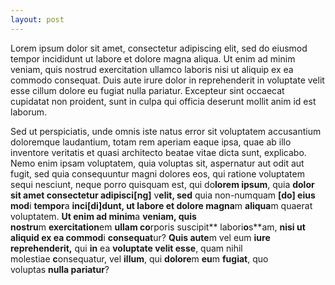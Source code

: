 ```yaml
---
layout: post
---
```


Lorem ipsum dolor sit amet, consectetur adipiscing elit, sed do eiusmod tempor incididunt ut labore et dolore magna aliqua. Ut enim ad minim veniam, quis nostrud exercitation ullamco laboris nisi ut aliquip ex ea commodo consequat. Duis aute irure dolor in reprehenderit in voluptate velit esse cillum dolore eu fugiat nulla pariatur. Excepteur sint occaecat cupidatat non proident, sunt in culpa qui officia deserunt mollit anim id est laborum.



Sed ut perspiciatis, unde omnis iste natus error sit voluptatem accusantium doloremque laudantium, totam rem aperiam eaque ipsa, quae ab illo inventore veritatis et quasi architecto beatae vitae dicta sunt, explicabo. Nemo enim ipsam voluptatem, quia voluptas sit, aspernatur aut odit aut fugit, sed quia consequuntur magni dolores eos, qui ratione voluptatem sequi nesciunt, neque porro quisquam est, qui do**lorem ipsum**, quia **dolor sit amet consectetur adipisci[ng]** v**elit, sed** quia non-numquam **[do] eius mod**i **tempor**a **inci[di]dunt, ut labore et dolore magna**m **aliqua**m quaerat voluptatem. **Ut enim ad minim**a **veniam, quis nostru**m **exercitation**em **ullam co**rporis suscipit** labori**o**s**am, **nisi ut aliquid ex ea commod**i **consequat**ur? **Quis aute**m vel eum **iure reprehenderit,** qui **in** ea **voluptate velit esse**, quam nihil molestiae **c**onsequatur, vel **illum**, qui **dolore**m **eu**m **fugiat**, quo voluptas **nulla pariatur**?
